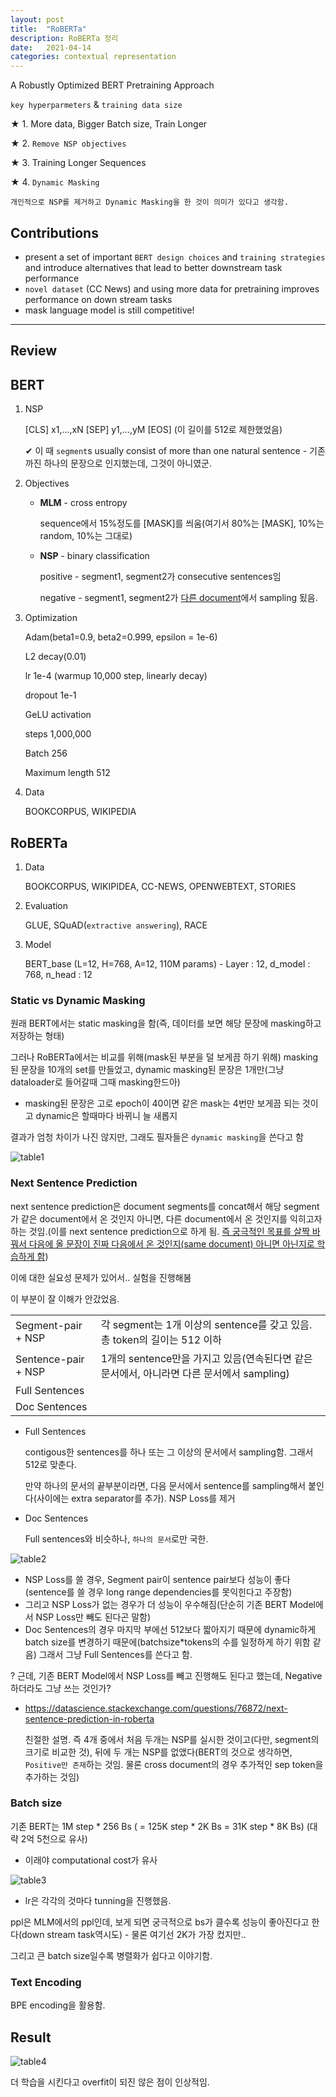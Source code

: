 ```yaml
---
layout: post
title:  "RoBERTa"
description: RoBERTa 정리
date:   2021-04-14 
categories: contextual representation 
---
```




A Robustly Optimized BERT Pretraining Approach

`key hyperparmeters` & `training data size`

★ 1. More data, Bigger Batch size, Train Longer

★ 2. `Remove NSP objectives`

★ 3. Training Longer Sequences

★ 4. `Dynamic Masking`

`개인적으로 NSP를 제거하고 Dynamic Masking을 한 것이 의미가 있다고 생각함.`

## Contributions

- present a set of important `BERT design choices` and `training strategies` and introduce alternatives that lead to better downstream task performance
- `novel dataset` (CC News) and using more data for pretraining improves performance on down stream tasks
- mask language model is still competitive!

---

## Review 

## BERT

1. NSP

   [CLS] x1,...,xN [SEP] y1,...,yM [EOS] (이 길이를 512로 제한했었음)

   ✔ 이 때 `segment`s usually consist of more than one natural sentence - 기존까진 하나의 문장으로 인지했는데, 그것이 아니였군.

2. Objectives

   - **MLM** - cross entropy

     sequence에서 15%정도를 [MASK]를 씌움(여기서 80%는 [MASK], 10%는 random, 10%는 그대로)

     

   - **NSP** - binary classification

     positive - segment1, segment2가 consecutive sentences임

     negative - segment1, segment2가 <u>다른 document</u>에서 sampling  됬음.

3. Optimization

   Adam(beta1=0.9, beta2=0.999, epsilon = 1e-6)

   L2 decay(0.01)

   lr 1e-4 (warmup 10,000 step, linearly decay)

   dropout  1e-1

   GeLU activation

   steps 1,000,000 

   Batch 256

   Maximum length 512

4. Data

   BOOKCORPUS, WIKIPEDIA

## RoBERTa

1. Data

   BOOKCORPUS, WIKIPIDEA, CC-NEWS, OPENWEBTEXT, STORIES

2. Evaluation

   GLUE, SQuAD(`extractive answering`), RACE

3. Model

   BERT_base (L=12, H=768, A=12, 110M params) - Layer : 12, d_model : 768, n_head : 12

### Static vs Dynamic Masking

원래 BERT에서는 static masking을 함(즉, 데이터를 보면 해당 문장에 masking하고 저장하는 형태)

그러나 RoBERTa에서는 비교를 위해(mask된 부분을 덜 보게끔 하기 위해) masking된 문장을 10개의 set를 만들었고, dynamic masking된 문장은 1개만(그냥 dataloader로 들어갈때 그때 masking한드아)

- masking된 문장은 고로 epoch이 40이면 같은 mask는 4번만 보게끔 되는 것이고 dynamic은 할때마다 바뀌니 늘 새롭지

결과가 엄청 차이가 나진 않지만, 그래도 필자들은 `dynamic masking`을 쓴다고 함

![table1](https://github.com/Chuck2Win/Chuck2Win.github.io/blob/master/img/RoBERTa/table1.png)



### Next Sentence Prediction

next sentence prediction은 document segments를 concat해서 해당 segment가 같은 document에서 온 것인지 아니면, 다른 document에서 온 것인지를 익히고자 하는 것임.(이를 next sentence prediction으로 하게 됨. <u>즉 궁극적인 목표를 살짝 바꿔서 다음에 올 문장이 진짜 다음에서 온 것인지(same document) 아니면 아닌지로 학습하게 함</u>)

이에 대한 실요성 문제가 있어서.. 실험을 진행해봄

이 부분이 잘 이해가 안갔었음.

|                     |                                                              |
| ------------------- | ------------------------------------------------------------ |
| Segment-pair + NSP  | 각 segment는 1개 이상의 sentence를 갖고 있음. 총 token의 길이는 512 이하 |
| Sentence-pair + NSP | 1개의 sentence만을 가지고 있음(연속된다면 같은 문서에서, 아니라면 다른 문서에서 sampling) |
| Full Sentences      |                                                              |
| Doc Sentences       |                                                              |

- Full Sentences

  contigous한 sentences를 하나 또는 그 이상의 문서에서 sampling함. 그래서 512로 맞춘다.

  만약 하나의 문서의 끝부분이라면, 다음 문서에서 sentence를 sampling해서 붙인다(사이에는 extra separator를 추가). NSP Loss를 제거

- Doc Sentences

  Full sentences와 비슷하나, `하나의 문서`로만 국한.

![table2](https://github.com/Chuck2Win/Chuck2Win.github.io/blob/master/img/RoBERTa/table2.png)

- NSP Loss를 쓸 경우, Segment pair이 sentence pair보다 성능이 좋다(sentence를 쓸 경우 long range dependencies를 못익힌다고 주장함)
- 그리고 NSP Loss가 없는 경우가 더 성능이 우수해짐(단순히 기존 BERT Model에서 NSP Loss만 빼도 된다곤 말함)
- Doc Sentences의 경우 마지막 부에선 512보다 짧아지기 때문에 dynamic하게 batch size를 변경하기 때문에(batchsize*tokens의 수를 일정하게 하기 위함 같음) 그래서 그냥 Full Sentences를 쓴다고 함.

? 근데, 기존 BERT Model에서 NSP Loss를 빼고 진행해도 된다고 했는데, Negative하더라도 그냥 쓰는 것인가?

- https://datascience.stackexchange.com/questions/76872/next-sentence-prediction-in-roberta

  친절한 설명. 즉 4개 중에서 처음 두개는 NSP를 실시한 것이고(다만, segment의 크기로 비교한 것), 뒤에 두 개는 NSP를 없앴다(BERT의 것으로 생각하면, `Positive만 존재`하는 것임. 물론 cross document의 경우 추가적인 sep token을 추가하는 것임)

### Batch size

기존 BERT는 1M step * 256 Bs ( = 125K step * 2K Bs = 31K step * 8K Bs)  (대략 2억 5천으로 유사)

- 이래야 computational cost가 유사

![table3](https://github.com/Chuck2Win/Chuck2Win.github.io/blob/master/img/RoBERTa/table3.png)

- lr은 각각의 것마다 tunning을 진행했음.



ppl은 MLM에서의 ppl인데, 보게 되면 궁극적으로 bs가 클수록 성능이 좋아진다고 한다(down stream task역시도) - 물론 여기선 2K가 가장 컸지만.. 

그리고 큰 batch size일수록 병렬화가 쉽다고 이야기함.

### Text Encoding

BPE encoding을 활용함.



## Result

![table4](https://github.com/Chuck2Win/Chuck2Win.github.io/blob/master/img/RoBERTa/table4.png)

더 학습을 시킨다고 overfit이 되진 않은 점이 인상적임.

